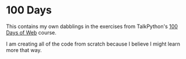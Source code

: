 # 100 Days

This contains my own dabblings in the exercises from TalkPython's [100 Days of Web](https://training.talkpython.fm/courses/details/100-days-of-web-in-python) course.

I am creating all of the code from scratch because I believe I might learn more that way.